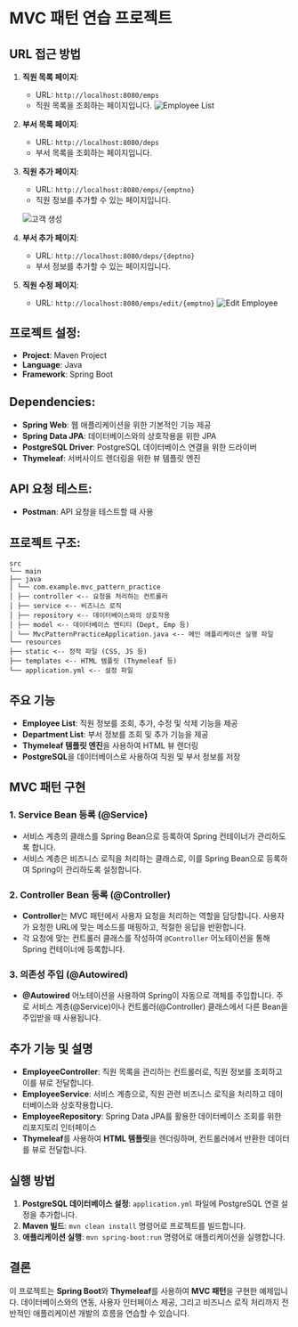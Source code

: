 # MVC 패턴 연습 프로젝트

## URL 접근 방법
1. **직원 목록 페이지**:
    - URL: `http://localhost:8080/emps`
    - 직원 목록을 조회하는 페이지입니다.
    ![Employee List](https://github.com/your-username/your-repo-name/path/to/EmployeeList.png)

2. **부서 목록 페이지**:
    - URL: `http://localhost:8080/deps`
    - 부서 목록을 조회하는 페이지입니다.

3. **직원 추가 페이지**:
    - URL: `http://localhost:8080/emps/{emptno}`
    - 직원 정보를 추가할 수 있는 페이지입니다.
    <!-- <img src="/Model-View-Controller/public/images/CreateEmployee.png" width="600" height="600"/> -->
     ![고객 생성](public/images/CreateEmployee.png) 

4. **부서 추가 페이지**:
    - URL: `http://localhost:8080/deps/{deptno}`
    - 부서 정보를 추가할 수 있는 페이지입니다.

5. **직원 수정 페이지**:
    - URL: `http://localhost:8080/emps/edit/{emptno}`
    ![Edit Employee](https://github.com/your-username/your-repo-name/path/to/EditEmployee.png)

## 프로젝트 설정:
- **Project**: Maven Project
- **Language**: Java
- **Framework**: Spring Boot

## Dependencies:
- **Spring Web**: 웹 애플리케이션을 위한 기본적인 기능 제공
- **Spring Data JPA**: 데이터베이스와의 상호작용을 위한 JPA
- **PostgreSQL Driver**: PostgreSQL 데이터베이스 연결을 위한 드라이버
- **Thymeleaf**: 서버사이드 렌더링을 위한 뷰 템플릿 엔진

## API 요청 테스트:
- **Postman**: API 요청을 테스트할 때 사용

## 프로젝트 구조:
```
src
└── main
├── java
│ └── com.example.mvc_pattern_practice
│ ├── controller <-- 요청을 처리하는 컨트롤러
│ ├── service <-- 비즈니스 로직
│ ├── repository <-- 데이터베이스와의 상호작용
│ ├── model <-- 데이터베이스 엔티티 (Dept, Emp 등)
│ └── MvcPatternPracticeApplication.java <-- 메인 애플리케이션 실행 파일
└── resources
├── static <-- 정적 파일 (CSS, JS 등)
├── templates <-- HTML 템플릿 (Thymeleaf 등)
└── application.yml <-- 설정 파일
```

## 주요 기능
- **Employee List**: 직원 정보를 조회, 추가, 수정 및 삭제 기능을 제공
- **Department List**: 부서 정보를 조회 및 추가 기능을 제공
- **Thymeleaf 템플릿 엔진**을 사용하여 HTML 뷰 렌더링
- **PostgreSQL**을 데이터베이스로 사용하여 직원 및 부서 정보를 저장

## MVC 패턴 구현

### 1. **Service Bean 등록 (@Service)**
- 서비스 계층의 클래스를 Spring Bean으로 등록하여 Spring 컨테이너가 관리하도록 합니다.
- 서비스 계층은 비즈니스 로직을 처리하는 클래스로, 이를 Spring Bean으로 등록하여 Spring이 관리하도록 설정합니다.

### 2. **Controller Bean 등록 (@Controller)**
- **Controller**는 MVC 패턴에서 사용자 요청을 처리하는 역할을 담당합니다. 사용자가 요청한 URL에 맞는 메소드를 매핑하고, 적절한 응답을 반환합니다.
- 각 요청에 맞는 컨트롤러 클래스를 작성하여 `@Controller` 어노테이션을 통해 Spring 컨테이너에 등록합니다.

### 3. **의존성 주입 (@Autowired)**
- **@Autowired** 어노테이션을 사용하여 Spring이 자동으로 객체를 주입합니다. 주로 서비스 계층(@Service)이나 컨트롤러(@Controller) 클래스에서 다른 Bean을 주입받을 때 사용됩니다.

## 추가 기능 및 설명
- **EmployeeController**: 직원 목록을 관리하는 컨트롤러로, 직원 정보를 조회하고 이를 뷰로 전달합니다.
- **EmployeeService**: 서비스 계층으로, 직원 관련 비즈니스 로직을 처리하고 데이터베이스와 상호작용합니다.
- **EmployeeRepository**: Spring Data JPA를 활용한 데이터베이스 조회를 위한 리포지토리 인터페이스
- **Thymeleaf**를 사용하여 **HTML 템플릿**을 렌더링하며, 컨트롤러에서 반환한 데이터를 뷰로 전달합니다.

## 실행 방법
1. **PostgreSQL 데이터베이스 설정**: `application.yml` 파일에 PostgreSQL 연결 설정을 추가합니다.
2. **Maven 빌드**: `mvn clean install` 명령어로 프로젝트를 빌드합니다.
3. **애플리케이션 실행**: `mvn spring-boot:run` 명령어로 애플리케이션을 실행합니다.

## 결론
이 프로젝트는 **Spring Boot**와 **Thymeleaf**를 사용하여 **MVC 패턴**을 구현한 예제입니다. 데이터베이스와의 연동, 사용자 인터페이스 제공, 그리고 비즈니스 로직 처리까지 전반적인 애플리케이션 개발의 흐름을 연습할 수 있습니다.
